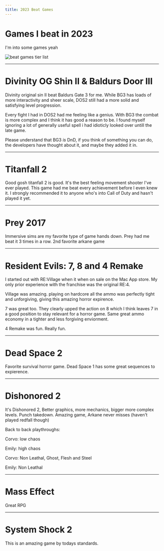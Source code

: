 ```yaml
---
title: 2023 Beat Games
---
```


# Games I beat in 2023

I'm into some games yeah

![beat games tier list](/img/bg2023.jpg)

---
# Divinity OG Shin II & Baldurs Door III
Divinity original sin II beat Baldurs Gate 3 for me. While BG3 has loads of more interactivity and sheer scale, DOS2 still had a more solid and satisfying level progression. 

Every fight I had in DOS2 had me feeling like a genius. With BG3 the combat is more complex and I think it has good a reason to be. I found myself ignoring a lot of generally useful spell i had idioticly looked over untill the late game.

Please understand that BG3 *is* DnD, if you think of something you can do, the developers have thought about it, and maybe they added it in.

---
# Titanfall 2
Good gosh titanfall 2 is good. It's the best feeling movement shooter I've ever played. This game had me beat every achievement before I even knew it. I strongly recommended it to anyone who's into Call of Duty and hasn't played it yet.

---
# Prey 2017
Immersive sims are my favorite type of game hands down. Prey had me beat it 3 times in a row. 2nd favorite arkane game

---
# Resident Evils: 7, 8 and 4 Remake

I started out with RE:Village when it when on sale on the Mac App store. My only prior experience with the franchise was the original RE:4. 

Village was amazing. playing on hardcore all the ammo was perfectly tight and unforgiving, giving this amazing horror expirence.

7 was great too. They clearly upped the action on 8 which I think leaves 7 in a good position to stay relevant for a horror game. Same great ammo economy in a tighter and less forgiving enviorment.

4 Remake was fun. Really fun.

---
# Dead Space 2

Favorite survival horror game. Dead Space 1 has some great sequences to expierence.

---
# Dishonored 2

It's Dishonored 2, Better graphics, more mechanics, bigger more complex levels. Punch takedown. Amazing game, Arkane never misses (haven't played redfall though)

Back to back playthroughs:

Corvo: low chaos

Emily: high chaos

Corvo: Non Leathal, Ghost, Flesh and Steel

Emily: Non Leathal

---
# Mass Effect

Great RPG

---
# System Shock 2

This is an amazing game by todays standards. 